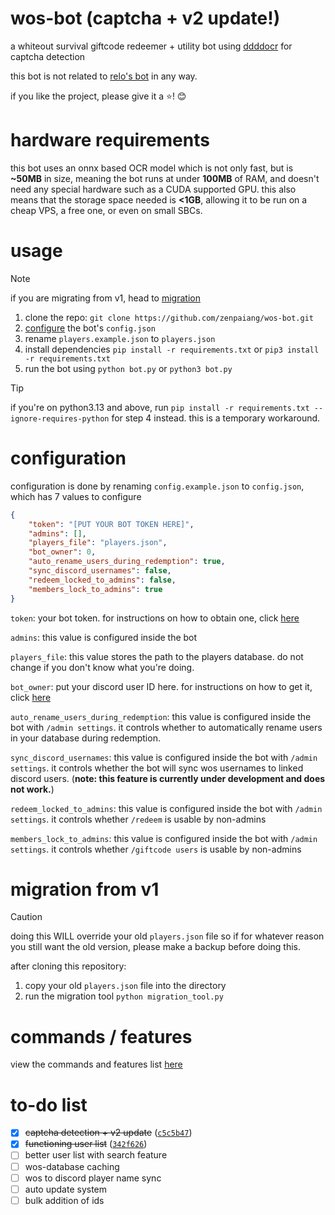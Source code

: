 # wos-bot (captcha + v2 update!)

a whiteout survival giftcode redeemer + utility bot using [ddddocr](https://github.com/sml2h3/ddddocr) for captcha detection

this bot is not related to [relo's bot](https://github.com/Reloisback/Whiteout-Survival-Discord-Bot) in any way.

if you like the project, please give it a :star:! 😊

# hardware requirements

this bot uses an onnx based OCR model which is not only fast, but is **~50MB** in size, meaning the bot runs at under **100MB** of RAM, and doesn't need any special hardware such as a CUDA supported GPU. this also means that the storage space needed is **<1GB**, allowing it to be run on a cheap VPS, a free one, or even on small SBCs.

# usage

> [!NOTE]
> if you are migrating from v1, head to [migration](#migration-from-v1)

1. clone the repo: `git clone https://github.com/zenpaiang/wos-bot.git`
2. [configure](#configuration) the bot's `config.json`
3. rename `players.example.json` to `players.json`
4. install dependencies `pip install -r requirements.txt` or `pip3 install -r requirements.txt`
5. run the bot using `python bot.py` or `python3 bot.py`

> [!TIP]
> if you're on python3.13 and above, run `pip install -r requirements.txt --ignore-requires-python` for step 4 instead. this is a temporary workaround.

# configuration

configuration is done by renaming `config.example.json` to `config.json`, which has 7 values to configure

```json
{
    "token": "[PUT YOUR BOT TOKEN HERE]",
    "admins": [],
    "players_file": "players.json",
    "bot_owner": 0,
    "auto_rename_users_during_redemption": true,
    "sync_discord_usernames": false,
    "redeem_locked_to_admins": false,
    "members_lock_to_admins": true
}
```

`token`: your bot token. for instructions on how to obtain one, click [here](https://interactions-py.github.io/interactions.py/Guides/02%20Creating%20Your%20Bot/) 

`admins`: this value is configured inside the bot  

`players_file`: this value stores the path to the players database. do not change if you don't know what you're doing.  

`bot_owner`: put your discord user ID here. for instructions on how to get it, click [here](https://support.discord.com/hc/en-us/articles/206346498-Where-can-I-find-my-User-Server-Message-ID)  

`auto_rename_users_during_redemption`: this value is configured inside the bot with `/admin settings`. it controls whether to automatically rename users in your database during redemption.  

`sync_discord_usernames`: this value is configured inside the bot with `/admin settings`. it controls whether the bot will sync wos usernames to linked discord users. (**note: this feature is currently under development and does not work.**)  

`redeem_locked_to_admins`: this value is configured inside the bot with `/admin settings`. it controls whether `/redeem` is usable by non-admins  

`members_lock_to_admins`: this value is configured inside the bot with `/admin settings`. it controls whether `/giftcode users` is usable by non-admins

# migration from v1

> [!CAUTION]
> doing this WILL override your old `players.json` file so if for whatever reason you still want the old version, please make a backup before doing this.

after cloning this repository:
1. copy your old `players.json` file into the directory
2. run the migration tool `python migration_tool.py`

# commands / features

view the commands and features list [here](commands_and_features.md)

# to-do list

- [x] ~~captcha detection + v2 update~~ ([`c5c5b47`](https://github.com/zenpaiang/wos-bot/commit/c5c5b4798e929320dce7550541c79e1fa3909414))
- [x] ~~functioning user list~~ ([`342f626`](https://github.com/zenpaiang/wos-bot/commit/342f6262b51cde98890de80d7e530ec6092ec2c1))
- [ ] better user list with search feature
- [ ] wos-database caching
- [ ] wos to discord player name sync
- [ ] auto update system
- [ ] bulk addition of ids